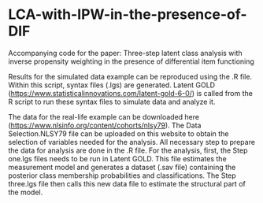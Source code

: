 # LCA-with-IPW-in-the-presence-of-DIF
Accompanying code for the paper: Three-step latent class analysis with inverse propensity weighting in the presence of differential item functioning

Results for the simulated data example can be reproduced using the .R file. Within this script, syntax files (.lgs) are generated. Latent GOLD (https://www.statisticalinnovations.com/latent-gold-6-0/) is called from the R script to run these syntax files to simulate data and analyze it.

The data for the real-life example can be downloaded here (https://www.nlsinfo.org/content/cohorts/nlsy79). The Data Selection.NLSY79 file can be uploaded on this website to obtain the selection of variables needed for the analysis. All necessary step to prepare the data for analysis are done in the .R file. For the analysis, first, the Step one.lgs files needs to be run in Latent GOLD. This file estimates the measurement model and generates a dataset (.sav file) containing the posterior class membership probabilities and classifications. The Step three.lgs file then calls this new data file to estimate the structural part of the model.
